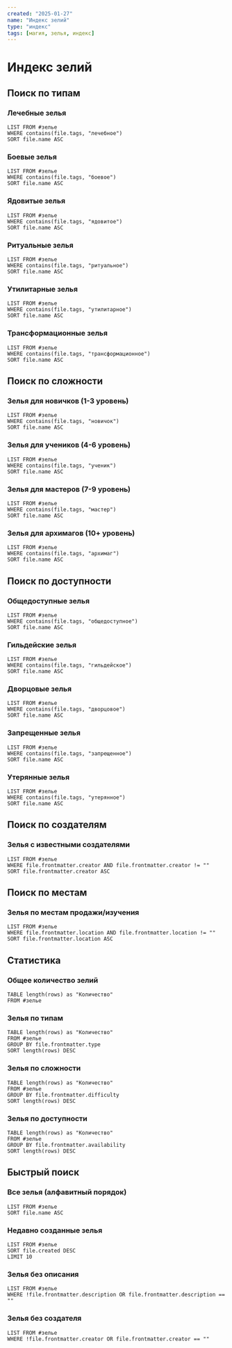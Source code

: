 ```yaml
---
created: "2025-01-27"
name: "Индекс зелий"
type: "индекс"
tags: [магия, зелья, индекс]
---
```


# Индекс зелий

## Поиск по типам

### Лечебные зелья
```dataview
LIST FROM #зелье
WHERE contains(file.tags, "лечебное")
SORT file.name ASC
```

### Боевые зелья
```dataview
LIST FROM #зелье
WHERE contains(file.tags, "боевое")
SORT file.name ASC
```

### Ядовитые зелья
```dataview
LIST FROM #зелье
WHERE contains(file.tags, "ядовитое")
SORT file.name ASC
```

### Ритуальные зелья
```dataview
LIST FROM #зелье
WHERE contains(file.tags, "ритуальное")
SORT file.name ASC
```

### Утилитарные зелья
```dataview
LIST FROM #зелье
WHERE contains(file.tags, "утилитарное")
SORT file.name ASC
```

### Трансформационные зелья
```dataview
LIST FROM #зелье
WHERE contains(file.tags, "трансформационное")
SORT file.name ASC
```

## Поиск по сложности

### Зелья для новичков (1-3 уровень)
```dataview
LIST FROM #зелье
WHERE contains(file.tags, "новичок")
SORT file.name ASC
```

### Зелья для учеников (4-6 уровень)
```dataview
LIST FROM #зелье
WHERE contains(file.tags, "ученик")
SORT file.name ASC
```

### Зелья для мастеров (7-9 уровень)
```dataview
LIST FROM #зелье
WHERE contains(file.tags, "мастер")
SORT file.name ASC
```

### Зелья для архимагов (10+ уровень)
```dataview
LIST FROM #зелье
WHERE contains(file.tags, "архимаг")
SORT file.name ASC
```

## Поиск по доступности

### Общедоступные зелья
```dataview
LIST FROM #зелье
WHERE contains(file.tags, "общедоступное")
SORT file.name ASC
```

### Гильдейские зелья
```dataview
LIST FROM #зелье
WHERE contains(file.tags, "гильдейское")
SORT file.name ASC
```

### Дворцовые зелья
```dataview
LIST FROM #зелье
WHERE contains(file.tags, "дворцовое")
SORT file.name ASC
```

### Запрещенные зелья
```dataview
LIST FROM #зелье
WHERE contains(file.tags, "запрещенное")
SORT file.name ASC
```

### Утерянные зелья
```dataview
LIST FROM #зелье
WHERE contains(file.tags, "утерянное")
SORT file.name ASC
```

## Поиск по создателям

### Зелья с известными создателями
```dataview
LIST FROM #зелье
WHERE file.frontmatter.creator AND file.frontmatter.creator != ""
SORT file.frontmatter.creator ASC
```

## Поиск по местам

### Зелья по местам продажи/изучения
```dataview
LIST FROM #зелье
WHERE file.frontmatter.location AND file.frontmatter.location != ""
SORT file.frontmatter.location ASC
```

## Статистика

### Общее количество зелий
```dataview
TABLE length(rows) as "Количество"
FROM #зелье
```

### Зелья по типам
```dataview
TABLE length(rows) as "Количество"
FROM #зелье
GROUP BY file.frontmatter.type
SORT length(rows) DESC
```

### Зелья по сложности
```dataview
TABLE length(rows) as "Количество"
FROM #зелье
GROUP BY file.frontmatter.difficulty
SORT length(rows) DESC
```

### Зелья по доступности
```dataview
TABLE length(rows) as "Количество"
FROM #зелье
GROUP BY file.frontmatter.availability
SORT length(rows) DESC
```

## Быстрый поиск

### Все зелья (алфавитный порядок)
```dataview
LIST FROM #зелье
SORT file.name ASC
```

### Недавно созданные зелья
```dataview
LIST FROM #зелье
SORT file.created DESC
LIMIT 10
```

### Зелья без описания
```dataview
LIST FROM #зелье
WHERE !file.frontmatter.description OR file.frontmatter.description == ""
```

### Зелья без создателя
```dataview
LIST FROM #зелье
WHERE !file.frontmatter.creator OR file.frontmatter.creator == ""
``` 